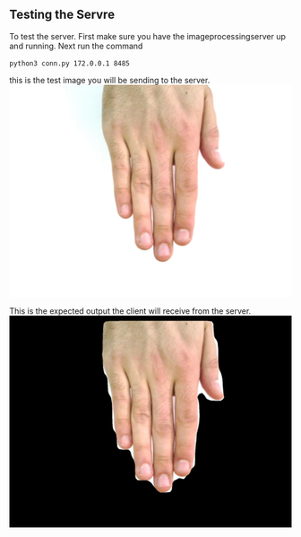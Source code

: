 ## Testing the Servre
To test the server. First make sure you have the imageprocessingserver up and running. Next run the command 
```
python3 conn.py 172.0.0.1 8485
```

this is the test image you will be sending to the server.
![](./HandTest.jpg)

This is the expected output the client will receive from the server.
![](../../assets/example.png)

